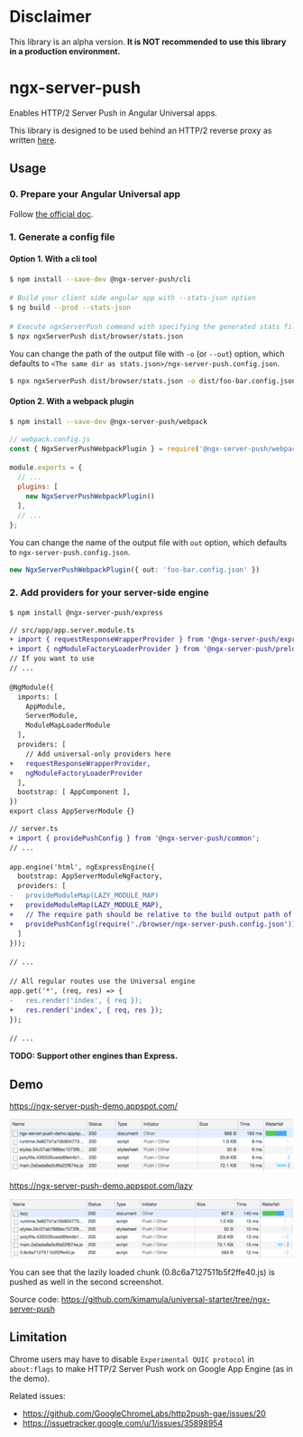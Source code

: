 # Disclaimer

This library is an alpha version. **It is NOT recommended to use this library in a production environment.** 

# ngx-server-push

Enables HTTP/2 Server Push in Angular Universal apps.

This library is designed to be used behind an HTTP/2 reverse proxy as written [here](https://github.com/Polymer/prpl-server#link-preload-headers).

## Usage

### 0. Prepare your Angular Universal app

Follow [the official doc](https://angular.io/guide/universal).

### 1. Generate a config file

#### Option 1. With a cli tool

```sh
$ npm install --save-dev @ngx-server-push/cli

# Build your client side angular app with --stats-json option
$ ng build --prod --stats-json

# Execute ngxServerPush command with specifying the generated stats file
$ npx ngxServerPush dist/browser/stats.json
```

You can change the path of the output file with `-o` (or `--out`) option, which defaults to `<The same dir as stats.json>/ngx-server-push.config.json`.

```sh
$ npx ngxServerPush dist/browser/stats.json -o dist/foo-bar.config.json
```

#### Option 2. With a webpack plugin

```sh
$ npm install --save-dev @ngx-server-push/webpack
```

```js
// webpack.config.js
const { NgxServerPushWebpackPlugin } = require('@ngx-server-push/webpack');

module.exports = {
  // ...
  plugins: [
    new NgxServerPushWebpackPlugin()
  ],
  // ...
};
```

You can change the name of the output file with `out` option, which defaults to `ngx-server-push.config.json`.

```ts
new NgxServerPushWebpackPlugin({ out: 'foo-bar.config.json' })
```

### 2. Add providers for your server-side engine

```sh
$ npm install @ngx-server-push/express
```

```diff
// src/app/app.server.module.ts
+ import { requestResponseWrapperProvider } from '@ngx-server-push/express';
+ import { ngModuleFactoryLoaderProvider } from '@ngx-server-push/preload-link-headers';
// If you want to use 
// ...

@NgModule({
  imports: [
    AppModule,
    ServerModule,
    ModuleMapLoaderModule
  ],
  providers: [
    // Add universal-only providers here
+   requestResponseWrapperProvider,
+   ngModuleFactoryLoaderProvider
  ],
  bootstrap: [ AppComponent ],
})
export class AppServerModule {}
```

```diff
// server.ts
+ import { providePushConfig } from '@ngx-server-push/common';
// ...

app.engine('html', ngExpressEngine({
  bootstrap: AppServerModuleNgFactory,
  providers: [
-   provideModuleMap(LAZY_MODULE_MAP)
+   provideModuleMap(LAZY_MODULE_MAP),
+   // The require path should be relative to the build output path of the server.ts
+   providePushConfig(require('./browser/ngx-server-push.config.json'))
  ]
}));

// ...

// All regular routes use the Universal engine
app.get('*', (req, res) => {
-   res.render('index', { req });
+   res.render('index', { req, res });
});

// ...
```

**TODO: Support other engines than Express.**

## Demo

https://ngx-server-push-demo.appspot.com/

![Chrome devtool network tab top](/docs/images/network-top.png)

https://ngx-server-push-demo.appspot.com/lazy

![Chrome devtool network tab lazy](/docs/images/network-lazy.png)

You can see that the lazily loaded chunk (0.8c6a7127511b5f2ffe40.js) is pushed as well in the second screenshot.

Source code: https://github.com/kimamula/universal-starter/tree/ngx-server-push

## Limitation

Chrome users may have to disable `Experimental QUIC protocol` in `about:flags` to make HTTP/2 Server Push work on Google App Engine (as in the demo).

Related issues:
- https://github.com/GoogleChromeLabs/http2push-gae/issues/20
- https://issuetracker.google.com/u/1/issues/35898954
